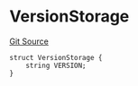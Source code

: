 # VersionStorage
[Git Source](https://github.com/thrackle-io/tron/blob/d5c4da9c910c7f583b74a714399bd64fbb32b616/src/protocol/diamond/VersionFacetLib.sol)


```solidity
struct VersionStorage {
    string VERSION;
}
```

